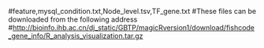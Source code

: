 #feature,mysql_condition.txt,Node_level.tsv,TF_gene.txt
#These files can be downloaded from the following address
#http://bioinfo.ihb.ac.cn/dj_static/GBTP/magicRversion1/download/fishcode_gene_info/R_analysis_visualization.tar.gz
